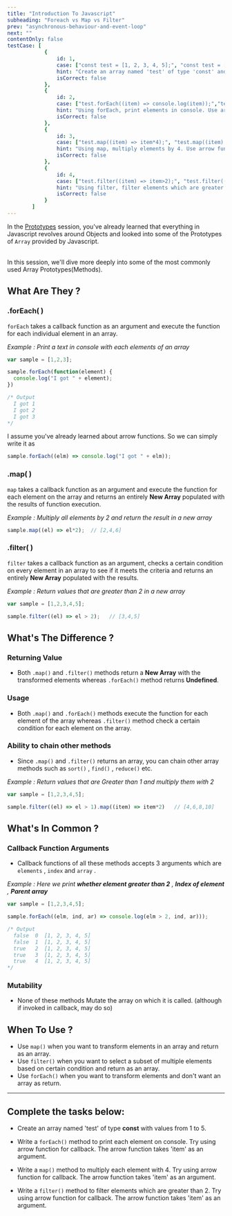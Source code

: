 ```yaml
---
title: "Introduction To Javascript"
subheading: "Foreach vs Map vs Filter"
prev: "asynchronous-behaviour-and-event-loop"
next: ""
contentOnly: false
testCase: [
			{
				id: 1,
				case: ["const test = [1, 2, 3, 4, 5];", "const test = [1, 2, 3, 4, 5]","const test = [1,2,3,4,5];", "const test = [1,2,3,4,5]"],
				hint: "Create an array named 'test' of type 'const' and include values from 1 to 5",
				isCorrect: false
			},
			{
				id: 2,
				case: ["test.forEach((item) => console.log(item));","test.forEach((item) => console.log(item))","test.forEach(item => console.log(item));","test.forEach(item => console.log(item))"],
				hint: "Using forEach, print elements in console. Use arrow function for callback with 'item' as an argument.",
				isCorrect: false
			},
			{
				id: 3,
				case: ["test.map((item) => item*4);", "test.map((item) => item*4)", "test.map((item) => item * 4);", "test.map((item) => item * 4)","test.map(item => item*4);", "test.map(item => item*4)", "test.map(item => item * 4);", "test.map(item => item * 4)"],
				hint: "Using map, multiply elements by 4. Use arrow function for callback with 'item' as an argument.",
				isCorrect: false
			},
			{
				id: 4,
				case: ["test.filter((item) => item>2);", "test.filter((item) => item>2)", "test.filter((item) => item > 2);", "test.filter((item) => item > 2)","test.filter(item => item>2);", "test.filter(item => item>2)", "test.filter(item => item > 2);", "test.filter(item => item > 2)"],
				hint: "Using filter, filter elements which are greater than 2. Use arrow function for callback with 'item' as an argument.",
				isCorrect: false
			}
		]
---
```


In the [Prototypes](/curriculum/javascript/prototypes) session, you've already learned that everything in Javascript revolves around Objects and looked into some of the Prototypes of `Array` provided by Javascript.

<br>In this session, we'll dive more deeply into some of the most commonly used Array Prototypes(Methods).

## What Are They ?

### .forEach( )

`forEach` takes a callback function as an argument and execute the function for each individual element in an array.

*Example : Print a text in console with each elements of an array*

```javascript
var sample = [1,2,3];

sample.forEach(function(element) {
  console.log("I got " + element);
})

/* Output
  I got 1
  I got 2
  I got 3
*/
```
I assume you've already learned about arrow functions. So we can simply write it as

```javascript
sample.forEach((elm) => console.log("I got " + elm));
```

### .map( )

`map` takes a callback function as an argument and execute the function for each element on the array and returns an entirely **New Array** populated with the results of function execution.

*Example : Multiply all elements by 2 and return the result in a new array*

```javascript
sample.map((el) => el*2);  // [2,4,6]
```

### .filter( )

`filter` takes a callback function as an argument, checks a certain condition on every element in an array to see if it meets the criteria and returns an entirely **New Array** populated with the results.

*Example : Return values that are greater than 2 in a new array*

```javascript
var sample = [1,2,3,4,5];

sample.filter((el) => el > 2);   // [3,4,5]
```

## What's The Difference ?

### Returning Value 

- Both `.map()` and `.filter()` methods return a **New Array** with the transformed elements whereas `.forEach()` method returns **Undefined**.

### Usage

- Both `.map()` and `.forEach()` methods execute the function for each element of the array whereas `.filter()` method check a certain condition for each element on the array.

### Ability to chain other methods

- Since `.map()` and `.filter()` returns an array, you can chain other array methods such as `sort()` , `find()` , `reduce()` etc.

*Example : Return values that are Greater than 1 and multiply them with 2*

```javascript
var sample = [1,2,3,4,5];

sample.filter((el) => el > 1).map((item) => item*2)   // [4,6,8,10]
```

## What's In Common ?

### Callback Function Arguments

- Callback functions of all these methods accepts 3 arguments which are `elements` , `index` and `array` .

*Example : Here we print **whether element greater than 2** , **Index of element** , **Parent array***

```javascript
var sample = [1,2,3,4,5];

sample.forEach((elm, ind, ar) => console.log(elm > 2, ind, ar)));

/* Output
  false  0  [1, 2, 3, 4, 5]
  false  1  [1, 2, 3, 4, 5]
  true   2  [1, 2, 3, 4, 5]
  true   3  [1, 2, 3, 4, 5]
  true   4  [1, 2, 3, 4, 5]
*/
```

### Mutability

- None of these methods Mutate the array on which it is called. (although if invoked in callback, may do so)

## When To Use ?

- Use `map()` when you want to transform elements in an array and return as an array.
- Use `filter()` when you want to select a subset of multiple elements based on certain condition and return as an array.
- Use `forEach()` when you want to transform elements and don't want an array as return.

---

## Complete the tasks below:

- Create an array named 'test' of type **const** with values from 1 to 5.

- Write a `forEach()` method to print each element on console. Try using arrow function for callback. The arrow function takes 'item' as an argument.

- Write a `map()` method to multiply each element with 4. Try using arrow function for callback. The arrow function takes 'item' as an argument.

- Write a `filter()` method to filter elements which are greater than 2. Try using arrow function for callback. The arrow function takes 'item' as an argument.
